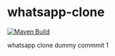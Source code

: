 # whatsapp-clone

[![Maven Build](https://github.com/kedarnathdev/whatsapp-clone/actions/workflows/maven-build.yml/badge.svg)](https://github.com/kedarnathdev/whatsapp-clone/actions/workflows/maven-build.yml)

whatsapp clone
dummy commmit 1
